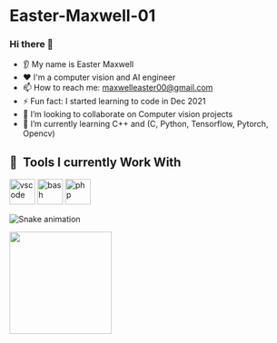 # Easter-Maxwell-01

### Hi there 👋
* 👂 My name is Easter Maxwell
* ❤️ I'm a computer vision and AI engineer
* 📫 How to reach me: maxwelleaster00@gmail.com
* ⚡ Fun fact: I started learning to code in Dec 2021
* 🤝 I’m looking to collaborate on Computer vision projects
* 🌱 I’m currently learning C++ and (C, Python, Tensorflow, Pytorch, Opencv)

<h2> 🚀 &nbsp;Tools I currently Work With</h2>
<p align="left">
<img src="https://cdn.jsdelivr.net/gh/devicons/devicon/icons/C++/C++-original.svg" alt="vscode" width="45" height="45"/>
<img src="https://cdn.jsdelivr.net/gh/devicons/devicon/icons/Python/Python-original.svg" alt="bash" width="45" height="45"/>
<img src="https://cdn.jsdelivr.net/gh/devicons/devicon/icons/C/C-original.svg" alt="php" width="45" height="45"/>
</p>

![Snake animation](https://github.com/Easter-Maxwell-01/Easter-Maxwell-01/blob/output/github-contribution-grid-snake.svg)
 
<img height="180em" src="https://github-readme-stats.vercel.app/api?username=Easter-Maxwell-01&show_icons=true&hide_border=true&&count_private=true&include_all_commits=true" />
